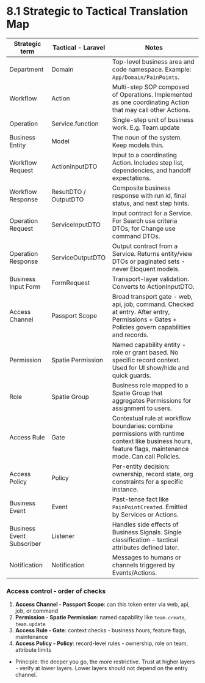 # 8.1 Strategic to Tactical Translation Map



| Strategic term            | Tactical - Laravel    | Notes                                                                                                                                                     |
| ------------------------- | --------------------- | --------------------------------------------------------------------------------------------------------------------------------------------------------- |
| Department                | Domain                | Top-level business area and code namespace. Example: `App/Domain/PainPoints`.                                                                             |
| Workflow                  | Action                | Multi-step SOP composed of Operations. Implemented as one coordinating Action that may call other Actions.                                                |
| Operation                 | Service.function      | Single-step unit of business work. E.g. Team.update                                                                                                       |
| Business Entity           | Model                 | The noun of the system. Keep models thin.                                                                                                                 |
| Workflow Request          | ActionInputDTO        | Input to a coordinating Action. Includes step list, dependencies, and handoff expectations.                                                               |
| Workflow Response         | ResultDTO / OutputDTO | Composite business response with run id, final status, and next step hints.                                                                               |
| Operation Request         | ServiceInputDTO       | Input contract for a Service. For Search use criteria DTOs; for Change use command DTOs.                                                                  |
| Operation Response        | ServiceOutputDTO      | Output contract from a Service. Returns entity/view DTOs or paginated sets - never Eloquent models.                                                       |
| Business Input Form       | FormRequest           | Transport-layer validation. Converts to ActionInputDTO.                                                                                                   |
| Access Channel            | Passport Scope        | Broad transport gate - web, api, job, command. Checked at entry. After entry, Permissions + Gates + Policies govern capabilities and records.             |
| Permission                | Spatie Permission     | Named capability entity - role or grant based. No specific record context. Used for UI show/hide and quick guards.                                        |
| Role                      | Spatie Group          | Business role mapped to a Spatie Group that aggregates Permissions for assignment to users.                                                               |
| Access Rule               | Gate                  | Contextual rule at workflow boundaries: combine permissions with runtime context like business hours, feature flags, maintenance mode. Can call Policies. |
| Access Policy             | Policy                | Per-entity decision: ownership, record state, org constraints for a specific instance.                                                                    |
| Business Event            | Event                 | Past-tense fact like `PainPointCreated`. Emitted by Services or Actions.                                                                                  |
| Business Event Subscriber | Listener              | Handles side effects of Business Signals. Single classification - tactical attributes defined later.                                                      |
| Notification              | Notification          | Messages to humans or channels triggered by Events/Actions.                                                                                               |

### Access control - order of checks

1. **Access Channel - Passport Scope**: can this token enter via web, api, job, or command
2. **Permission - Spatie Permission**: named capability like `team.create`, `team.update`
3. **Access Rule - Gate**: context checks - business hours, feature flags, maintenance
4. **Access Policy - Policy**: record-level rules - ownership, role on team, attribute limits

- Principle: the deeper you go, the more restrictive. Trust at higher layers - verify at lower layers. Lower layers should not depend on the entry channel.

